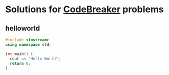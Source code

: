 # Solutions for [CodeBreaker](https://codebreaker.xyz) problems

## helloworld
```cpp
#include <iostream>
using namespace std;

int main() {
  cout << "Hello World";
  return 0;
}
```
